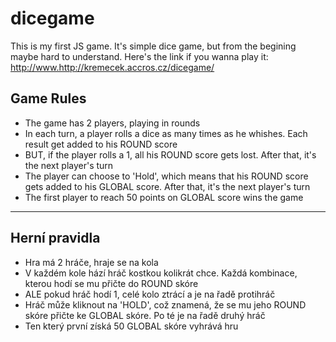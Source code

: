 # dicegame
This is my first JS game. It's simple dice game, but from the begining maybe hard to understand. Here's the link if you wanna play it: http://www.http://kremecek.accros.cz/dicegame/

## Game Rules
- The game has 2 players, playing in rounds
- In each turn, a player rolls a dice as many times as he whishes. Each result get added to his ROUND score
- BUT, if the player rolls a 1, all his ROUND score gets lost. After that, it's the next player's turn
- The player can choose to 'Hold', which means that his ROUND score gets added to his GLOBAL score. After that, it's the next player's turn
- The first player to reach 50 points on GLOBAL score wins the game

-----------------------------------------

## Herní pravidla
- Hra má 2 hráče, hraje se na kola
- V každém kole hází hráč kostkou kolikrát chce. Každá kombinace, kterou hodí se mu přičte do ROUND skóre
- ALE pokud hráč hodí 1, celé kolo ztrácí a je na řadě protihráč
- Hráč může kliknout na 'HOLD', což znamená, že se mu jeho ROUND skóre přičte ke GLOBAL skóre. Po té je na řadě druhý hráč
- Ten který první získá 50 GLOBAL skóre vyhrává hru
